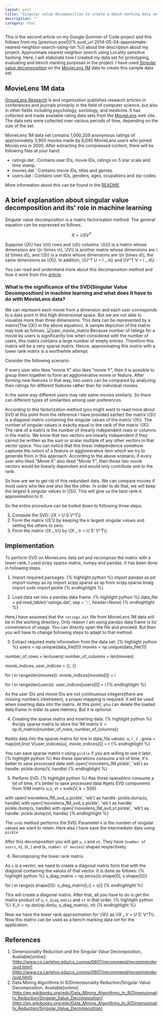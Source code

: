 ```yaml
---
layout: post
title: "Singular value decomposition to create a bench marking data set from MovieLens data"
description: ""
category: GSoC
---
```

This is the second article on my Google Summer of Code project and this follows from my [previous post]({% post_url 2014-05-04-approximate-nearest-neighbor-search-using-lsh %}) about the description about my project: Approximate nearest neighbor search using Locality sensitive hashing. Here, I will elaborate how I created my data set for prototyping, evaluating and bench marking purposes in the project. I have used [Singular value decomposition](http://en.wikipedia.org/wiki/Singular_value_decomposition) on the [MovieLens 1M](http://grouplens.org/datasets/movielens/) data to create this sample data set.

## MovieLens 1M data

[GroupLens Research](http://grouplens.org/) is and organization publishes research articles in conferences and journals primarily in the field of computer science, but also in other fields including psychology, sociology, and medicine. It has collected and made available rating data sets from the [MovieLens](http://movielens.org) web site. The data sets were collected over various periods of time, depending on the size of the set.

MovieLens 1M data set contains 1,000,209 anonymous ratings of approximately 3,900 movies made by 6,040 MovieLens users who joined MovieLens in 2000. After extracting the compressed content, there will be following files at your hand:

* ratings.dat : Contains user IDs, movie IDs, ratings on 5 star scale and time stamp.
* movies.dat  : Contains movie IDs, titles and genres.
* users.dat   : Contains user IDs, genders, ages, ocupations and zip-codes.

More information about this can be found in the [README](http://files.grouplens.org/datasets/movielens/ml-1m-README.txt). 

## A brief explanation about singular value decomposition and its' role in machine learning

Singular value decomposition is a matrix factorization method. The general equation can be expressed as follows.

$$X = USV^T$$

Suppose \\(X\\) has \\(n\\) rows and \\(d\\) columns. \\(U\\) is a matrix whose dimensions are \\(n \times n\\), \\(V\\) is another matrix whose dimensions are \\(d \times d\\), and \\(S\\) is a matrix whose dimensions are \\(n \times d\\), the same dimensions as \\(X\\). 
In addition, \\(U^T U = I _ n\\) and \\(V^T V = I _ d\\)

You can read and understand more about this decomposition method and how it work from this [article](http://en.wikibooks.org/wiki/Data_Mining_Algorithms_In_R/Dimensionality_Reduction/Singular_Value_Decomposition).

### What is the significance of the SVD(Singular Value Decomposition) in machine learning and what does it have to do with MovieLens data?

We can represent each movie from a dimension and each user corresponds to a data point in this high dimensional space. But we are not able to visualize more than three dimensions. This data can be represented by a matrix(The \\(X\\) in the above equation). A sample depiction of the matrix may look as follows. 
![user_movie_matrix](https://docs.google.com/drawings/d/1oBQ7iNf-c6GCYBvalyM7HXlcscX1ATz9lQsxzpHdCyQ/pub?w=960&h=720)
Because number of ratings for a movie by users is significantly low when considered with the number of users, this matrix contains a large number of empty entries. Therefore this matrix will be a very sparse matrix. Hence, approximating this matrix with a lower rank matrix is a worthwhile attempt.

Consider the following scenario:

If every user who likes "movie X" also likes "movie Y", then it is possible to group them together to form an agglomerative movie or feature. After forming new features in that way, two users can be compared by analyzing their ratings for different features rather than for individual movies.

In the same way different users may rate same movies similarly. So there can different types of similarities among user preferences.

According to this factorization method (you might want to read more about SVD at this point from the reference I have provided earlier) the matrix \\(S\\) is a diagonal matrix containing the singular values of the matrix \\(X\\). The number of singular values is exactly equal to the rank of the matrix \\(X\\). The rank of a matrix is the number of linearly independent rows or columns in the matrix. We know that two vectors are linearly independent if they cannot be written as the sum or scalar multiple of any other vectors in that vector space. You can notice that this linear independence somehow captures the notion of a feature or agglomerative item which we try to generate from in this approach. According to the above scenario, if every user who liked "Movie X" also liked "Movie Y", then those two movie vectors would be linearly dependent and would only contribute one to the rank.

So how are we to get rid of this redundant data. We can compare movies if most users who like one also like the other. In order to do that, we will keep the largest k singular values in \\(S\\). This will give us the best rank-k approximation to X. 

So the entire procedure can be boiled down to following three steps:

1. Compute the SVD: \\(X = U S V^T\\).
2. Form the matrix \\(S'\\) by keeping the k largest singular values and setting the others to zero.
3. Form the matrix \\(X _ lr\\) by \\(X _ lr = U S' V^T\\).

## Implementation

To perform SVD on MovieLens data set and recompose the matrix with a lower rank, I used scipy sparse matrix, numpy and pandas. It has been done in following steps.

1)  Import required packages.
{% highlight python %}
import pandas as pd
import numpy as np
import scipy.sparse as sp
from scipy.sparse.linalg import svds
import pickle
{% endhighlight %}

2)  Load data set into a pandas data frame.
{% highlight python %}
data_file = pd.read_table(r'ratings.dat', sep = '::', header=None)
{% endhighlight %}

Here,I have assumed that the `ratings.dat` file from MovieLens 1M data will be in the working directory. Only reason I am using pandas data frame is its' convenience of usage. You can directly open the file and proceed. But then you will have to change following steps to adapt to that method.

3)  Extract required meta information from the data set.
{% highlight python %}
users = np.unique(data_file[0])
movies = np.unique(data_file[1])
 
number_of_rows = len(users)
number_of_columns = len(movies)

movie_indices, user_indices = {}, {}
 
for i in range(len(movies)):
    movie_indices[movies[i]] = i
    
for i in range(len(users)):
    user_indices[users[i]] = i
{% endhighlight %}

As the user IDs and movie IDs are not continueous integers(there are missing numbers inbetween), a proper mapping is required. It will be used when inserting data into the matrix. At this point, you can delete the loaded data frame in order to save memory. But it is optional.

4)  Creating the sparse matrix and inserting data.
{% highlight python %}
#scipy sparse matrix to store the 1M matrix
V = sp.lil_matrix((number_of_rows, number_of_columns))

#adds data into the sparse matrix
for line in data_file.values:
    u, i , r , gona = map(int,line)
    V[user_indices[u], movie_indices[i]] = r
{% endhighlight %}

You can save sparse matrix `V` using `pickle` if you are willing to use it later. 
{% highlight python %}
#as these operations consume a lot of time, it's better to save processed data 
with open('movielens_1M.pickle', 'wb') as handle:
    pickle.dump(V, handle)
{% endhighlight %}

5)  Perform SVD.
{% highlight python %}
#as these operations consume a lot of time, it's better to save processed data 
#gets SVD components from 10M matrix
u,s, vt = svds(V, k = 500)
 
with open('movielens_1M_svd_u.pickle', 'wb') as handle:
    pickle.dump(u, handle)
with open('movielens_1M_svd_s.pickle', 'wb') as handle:
    pickle.dump(s, handle)
with open('movielens_1M_svd_vt.pickle', 'wb') as handle:
    pickle.dump(vt, handle)
{% endhighlight %}

The `svds` method performs the SVD. Parameter `k` is the number of singular values we want to retain. Here also I have save the intermediate data using `pickle`

After this decomposition you will get `u`, `s` and `vt`. They have (`number of users`, `k`), (`k`, ) and (`k`, `number of movies`) shapes respectively.

6)  Recomposing the lower rank matrix.

As `s` is a vector, we need to create a diagonal matrix form that with the diagonal containing the values of that vector. It is done as follows:
{% highlight python %}
s_diag_matrix = np.zeros((s.shape[0], s.shape[0]))

for i in range(s.shape[0]):
    s_diag_matrix[i,i] = s[i]
{% endhighlight %}

This will create a diagonal matrix. After that, all you have to do is get the matrix product of `u`, `s_diag_matix` and `vt` in that order.
{% highlight python %}
X_lr = np.dot(np.dot(u, s_diag_matrix), vt)
{% endhighlight %}

Now we have the lower rank approximation for \\(X\\) as \\(X _ lr = U S' V^T\\). Now this matrix can be used as a bench marking data set for the application.

## References
1. Dimensionality Reduction and the Singular Value Decomposition, Available[online]: [http://www.cs.carleton.edu/cs_comps/0607/recommend/recommender/svd.html](http://www.cs.carleton.edu/cs_comps/0607/recommend/recommender/svd.html)
2. Data Mining Algorithms In R/Dimensionality Reduction/Singular Value Decomposition, Available[online]: [http://en.wikibooks.org/wiki/Data_Mining_Algorithms_In_R/Dimensionality_Reduction/Singular_Value_Decomposition](http://en.wikibooks.org/wiki/Data_Mining_Algorithms_In_R/Dimensionality_Reduction/Singular_Value_Decomposition)

